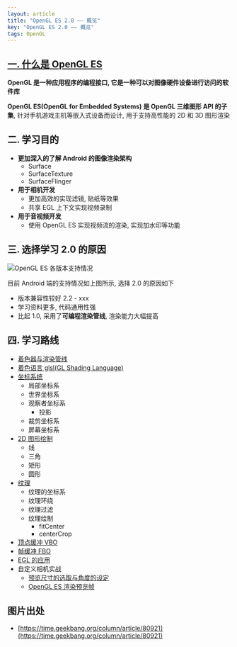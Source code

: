 ```yaml
---
layout: article
title: "OpenGL ES 2.0 —— 概览"
key: "OpenGL ES 2.0 —— 概览"
tags: OpenGL
---
```


## [一. 什么是 OpenGL ES](https://zh.wikipedia.org/wiki/OpenGL_ES)
**OpenGL 是一种应用程序的编程接口, 它是一种可以对图像硬件设备进行访问的软件库**

**OpenGL ES(OpenGL for Embedded Systems) 是 OpenGL 三维图形 API 的子集**, 针对手机游戏主机等嵌入式设备而设计, 用于支持高性能的 2D 和 3D 图形渲染

<!--more-->

## 二. 学习目的
- **更加深入的了解 Android 的图像渲染架构**
  - Surface
  - SurfaceTexture
  - SurfaceFlinger
- **用于相机开发**
  - 更加高效的实现滤镜, 贴纸等效果
  - 共享 EGL 上下文实现视频录制
- **用于音视频开发**
  - 使用 OpenGL ES 实现视频流的渲染, 实现加水印等功能

<!--more-->

## 三. 选择学习 2.0 的原因
![OpenGL ES 各版本支持情况](https://i.loli.net/2019/08/02/5d43e5735d5ed41343.jpg)

目前 Android 端的支持情况如上图所示, 选择 2.0 的原因如下
- 版本兼容性较好 2.2 - xxx
- 学习资料更多, 代码通用性强
- 比起 1.0, 采用了**可编程渲染管线**, 渲染能力大幅提高

## 四. 学习路线
- [着色器与渲染管线](https://sharrychoo.github.io/blog/2019/07/30/opengl-es-2.0-rendering-pipeline.html)
- [着色语言 glsl(GL Shading Language)](https://sharrychoo.github.io/blog/2019/07/31/opengl-es-2.0-shading-language.html)
- [坐标系统](https://sharrychoo.github.io/blog/2019/08/02/opengl-es-2.0-coordinates.html)
  - 局部坐标系
  - 世界坐标系
  - 观察者坐标系
    - 投影 
  - 裁剪坐标系
  - 屏幕坐标系
- [2D 图形绘制](https://sharrychoo.github.io/blog/2019/08/09/opengl-es-2.0-2d-shapes.html)
  - 线
  - 三角
  - 矩形
  - 圆形
- [纹理](https://sharrychoo.github.io/blog/2019/08/10/opengl-es-2.0-texture.html)
  - 纹理的坐标系
  - 纹理环绕
  - 纹理过滤
  - 纹理绘制
    - fitCenter
    - centerCrop
- [顶点缓冲 VBO](https://sharrychoo.github.io/blog/2019/08/11/opengl-es-2.0-vertex-buffer.html)
- [帧缓冲 FBO](https://sharrychoo.github.io/blog/2019/08/12/opengl-es-2.0-frame-buffer.html)
- [EGL 的应用](https://sharrychoo.github.io/blog/2019/08/13/opengl-es-2.0-egl.html)
- 自定义相机实战
  - [预览尺寸的选取与角度的设定](https://sharrychoo.github.io/blog/2019/08/17/opengl-es-2.0-practice-camera-size-choose-and-rotation.html)
  - [OpenGL ES 渲染预览帧](https://sharrychoo.github.io/blog/2019/08/18/opengl-es-2.0-practice-camera-surface-texture-renderer.html)

## 图片出处
- [https://time.geekbang.org/column/article/80921](https://time.geekbang.org/column/article/80921)